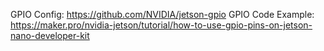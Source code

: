 GPIO Config: https://github.com/NVIDIA/jetson-gpio
GPIO Code Example: https://maker.pro/nvidia-jetson/tutorial/how-to-use-gpio-pins-on-jetson-nano-developer-kit